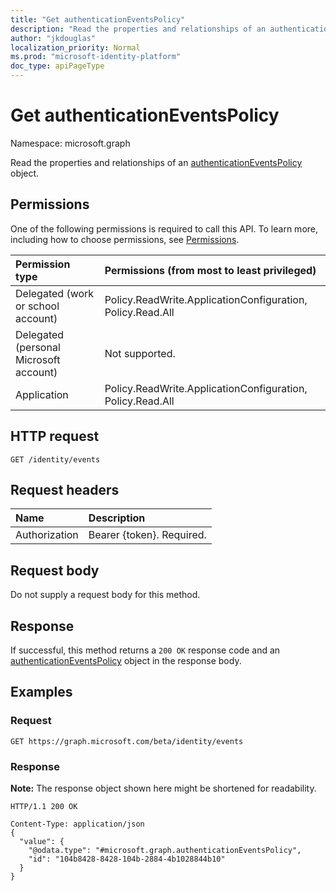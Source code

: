 ```yaml
---
title: "Get authenticationEventsPolicy"
description: "Read the properties and relationships of an authenticationEventsPolicy object."
author: "jkdouglas"
localization_priority: Normal
ms.prod: "microsoft-identity-platform"
doc_type: apiPageType
---
```


# Get authenticationEventsPolicy

Namespace: microsoft.graph

Read the properties and relationships of an [authenticationEventsPolicy](../resources/authenticationeventspolicy.md) object.

## Permissions

One of the following permissions is required to call this API. To learn more, including how to choose permissions, see [Permissions](/graph/permissions-reference).

|Permission type|Permissions (from most to least privileged)|
|:---|:---|
|Delegated (work or school account)|Policy.ReadWrite.ApplicationConfiguration, Policy.Read.All|
|Delegated (personal Microsoft account)|Not supported.|
|Application|Policy.ReadWrite.ApplicationConfiguration, Policy.Read.All|

## HTTP request

<!-- {
  "blockType": "ignored"
}
-->

``` http
GET /identity/events
```

## Request headers

|Name|Description|
|:---|:---|
|Authorization|Bearer {token}. Required.|

## Request body

Do not supply a request body for this method.

## Response

If successful, this method returns a `200 OK` response code and an [authenticationEventsPolicy](../resources/authenticationeventspolicy.md) object in the response body.

## Examples

### Request

<!-- {
  "blockType": "request",
  "name": "get_authenticationeventspolicy"
}
-->

``` http
GET https://graph.microsoft.com/beta/identity/events
```

### Response

**Note:** The response object shown here might be shortened for readability.
<!-- {
  "blockType": "response",
  "truncated": true,
  "@odata.type": "microsoft.graph.authenticationEventsPolicy"
}
-->

``` http
HTTP/1.1 200 OK

Content-Type: application/json
{
  "value": {
    "@odata.type": "#microsoft.graph.authenticationEventsPolicy",
    "id": "104b8428-8428-104b-2884-4b1028844b10"
  }
}
```
